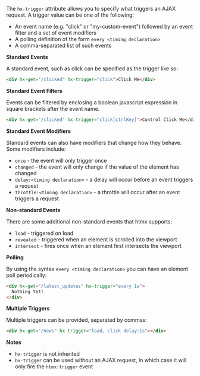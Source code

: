 The `hx-trigger` attribute allows you to specify what triggers an AJAX request. A trigger value can be one of the following:

- An event name (e.g. "click" or "my-custom-event") followed by an event filter and a set of event modifiers
- A polling definition of the form `every <timing declaration>`
- A comma-separated list of such events

**Standard Events**

A standard event, such as click can be specified as the trigger like so:

```html
<div hx-get="/clicked" hx-trigger="click">Click Me</div>
```

**Standard Event Filters**

Events can be filtered by enclosing a boolean javascript expression in square brackets after the event name.

```html
<div hx-get="/clicked" hx-trigger="click[ctrlKey]">Control Click Me</div>
```

**Standard Event Modifiers**

Standard events can also have modifiers that change how they behave. Some modifiers include:

- `once` - the event will only trigger once
- `changed` - the event will only change if the value of the element has changed
- `delay:<timing declaration>` - a delay will occur before an event triggers a request
- `throttle:<timing declaration>` - a throttle will occur after an event triggers a request

**Non-standard Events**

There are some additional non-standard events that htmx supports:

- `load` - triggered on load
- `revealed` - triggered when an element is scrolled into the viewport
- `intersect` - fires once when an element first intersects the viewport

**Polling**

By using the syntax `every <timing declaration>` you can have an element poll periodically:

```html
<div hx-get="/latest_updates" hx-trigger="every 1s">
  Nothing Yet!
</div>
```

**Multiple Triggers**

Multiple triggers can be provided, separated by commas:

```html
<div hx-get="/news" hx-trigger="load, click delay:1s"></div>
```

**Notes**

- `hx-trigger` is not inherited
- `hx-trigger` can be used without an AJAX request, in which case it will only fire the `htmx:trigger` event
